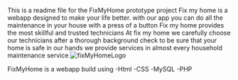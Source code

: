 This is a readme file for the FixMyHome prototype project 
Fix my home is a webapp designed to make your life better. with our app you can do all the maintenance in your house with a press of a button
Fix my home provides the most skillful and trusted technicians
At fix my home we carefully choose our technicians after a thorough background check to be sure that your home is safe in our hands
we provide services in almost every household maintenance service
![fixMyHomeLogo](https://www.imghippo.com/i/YEDCQ1723980063.png)

FixMyHome is a webapp build using 
-Html
-CSS
-MySQL
-PHP
